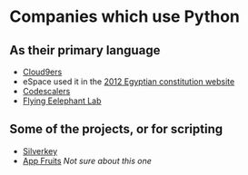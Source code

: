 # Companies which use Python

## As their primary language
- [Cloud9ers](http://www.cloud9ers.com/)
- eSpace used it in the [2012 Egyptian constitution website](https://github.com/espace/sharek)
- [Codescalers](http://www.codescalers.com)
- [Flying Eelephant Lab](http://flyingelephantlab.com)

## Some of the projects, or for scripting
- [Silverkey](http://www.silverkeytech.com/)
- [App Fruits](http://www.appfruits.me/) _Not sure about this one_
